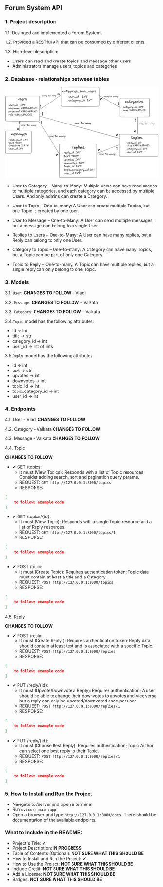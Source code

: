 ## Forum System API


### 1. Project description
1.1. Desinged and implemented a Forum System.

1.2. Provided a RESTful API that can be consumed by different clients.

1.3. High-level description:
- Users can read and create topics and message other users
- Administrators manage users, topics and categories


### 2. Database - relationships between tables
![database](./database.png)

- User to Category – Many-to-Many: Multiple users can have read access to multiple categories, and each category can be accessed by multiple Users. And only admins can create a Category.

- User to Topic – One-to-many: A User can create multiple Topics, but one Topic is created by one user.

- User to Message – One-to-Many: A User can send multiple messages, but a message can belong to a single User.

- Replies to Users – One-to-Many:  A User can have many replies, but a Reply can belong to only one User.

- Category to Topic – One-to-many: A Category can have many Topics, but a Topic can be part of only one Category.

- Topic to Reply – One-to-many: A Topic can have multiple replies, but a single reply can only belong to one Topic.


### 3. Models
3.1. `User`: **CHANGES TO FOLLOW** - Vladi 

3.2. `Message`: **CHANGES TO FOLLOW** - Valkata

3.3. `Category`: **CHANGES TO FOLLOW** - Valkata

3.4.`Topic` model has the following attributes:
- id &rarr; int 
- title &rarr; str
- category_id &rarr; int
- user_id &rarr; list of ints

3.5.`Reply` model has the following attributes:
- id &rarr; int 
- text &rarr; str
- upvotes &rarr; int 
- downvotes &rarr; int 
- topic_id &rarr; int
- topic_category_id &rarr; int
- user_id &rarr; int


### 4. Endpoints

4.1. User - Vladi
**CHANGES TO FOLLOW**

4.2. Category - Valkata
**CHANGES TO FOLLOW**
 
4.3. Message - Valkata
**CHANGES TO FOLLOW**

4.4. Topic


**CHANGES TO FOLLOW**


- ✔ GET /topics:
    - It must (View Topics): Responds with a list of Topic resources; Consider adding search, sort and pagination query params.
    - REQUEST: `GET http://127.0.0.1:8000/topics` 
    - RESPONSE:
```json
[
    to follow: example code
]
```
- ✔ GET /topics/{id}:
    - It must (View Topic): Responds with a single Topic resource and a list of Reply resources.
    - REQUEST: `GET http://127.0.0.1:8000/topics/1` 
    - RESPONSE:
```json
[
    to follow: example code
]
```
- ✔ POST /topic:
    - It must (Create Topic): Requires authentication token; Topic data must contain at least a title and a Category.
    - REQUEST: `POST http://127.0.0.1:8000/topics` 
    - RESPONSE:
```json
[
    to follow: example code
]
```

4.5. Reply 


**CHANGES TO FOLLOW**


- ✔ POST /reply:
    - It must (Create Reply ): Requires authentication token; Reply data should contain at least text and is associated with a specific Topic.
    - REQUEST: `POST http://127.0.0.1:8000/replies` 
    - RESPONSE:
```json
[
    to follow: example code
]
```
- ✔ PUT /reply/{id}:
    - It must (Upvote/Downvote a Reply): Requires authentication; A user should be able to change their downvotes to upvotes and vice versa but a reply can only be upvoted/downvoted once per user
    - REQUEST: `POST http://127.0.0.1:8000/replies/1` 
    - RESPONSE:
```json
[
    to follow: example code
]
```
- ✔ PUT /reply/{id}:
    - It must (Choose Best Reply): Requires authentication; Topic Author can select one best reply to their Topic.
    - REQUEST: `POST http://127.0.0.1:8000/replies/1` 
    - RESPONSE:
```json
[
    to follow: example code
]
```


### 5. How to Install and Run the Project
- Navigate to /server and open a terminal
- Run `uvicorn main:app`
- Open a browser and type `http://127.0.0.1:8000/docs`. There should be documentation of the available endpoints.


### What to Include in the README:
- Project's Title: ✔ 
- Project Description: **IN PROGRESS**
- Table of Contents (Optional): **NOT SURE WHAT THIS SHOULD BE**
- How to Install and Run the Project: ✔ 
- How to Use the Project: **NOT SURE WHAT THIS SHOULD BE**
- Include Credit: **NOT SURE WHAT THIS SHOULD BE**
- Add a License: **NOT SURE WHAT THIS SHOULD BE**
- Badges: **NOT SURE WHAT THIS SHOULD BE**